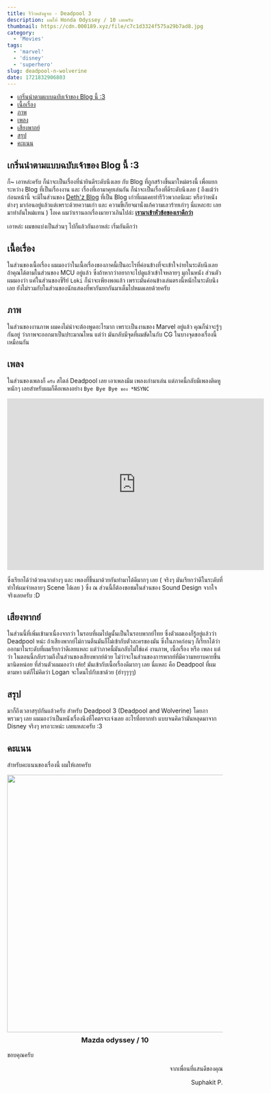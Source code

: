 ```yaml
---
title: รีวิวหลังดูจบ - Deadpool 3
description: ผมให้ Honda Odyssey / 10 เลยครับ
thumbnail: https://cdn.000189.xyz/file/c7c1d3324f575a29b7ad8.jpg
category:
  - 'Movies'
tags:
  - 'marvel'
  - 'disney'
  - 'superhero'
slug: deadpool-n-wolverine
date: 1721832906803
---
```


- [เกริ่นนำตามแบบฉบับเจ้าของ Blog นี้ :3](#เกริ่นนำตามแบบฉบับเจ้าของ-blog-นี้-3)
- [เนื้อเรื่อง](#เนื้อเรื่อง)
- [ภาพ](#ภาพ)
- [เพลง](#เพลง)
- [เสียงพากย์](#เสียงพากย์)
- [สรุป](#สรุป)
- [คะแนน](#คะแนน)

## เกริ่นนำตามแบบฉบับเจ้าของ Blog นี้ :3

ก็~ เอาหล่ะครับ ก็น่าจะเป็นเรื่องที่น่ายินดีระดับนึงเลย กับ Blog ที่ถูกสร้างขึ้นมาใหม่ตรงนี้ เพื่อแยกระหว่าง Blog ที่เป็นเรื่องงาน และ เรื่องที่เอามาคุยเล่นกัน ก็น่าจะเป็นเรื่องที่ดีระดับนึงเลย ( ถึงแม้ว่าก่อนหน้านี้ จะมีในส่วนของ [Deth'z Blog](https://blog.detzz.in.th) ที่เป็น Blog เก่าที่ผมเคยทำรีวิวพวกอนิเมะ หรือว่าหนังต่างๆ มาก่อนอยู่แล้วแต่เพราะด้วยความเก่า และ ความขี้เกียจมานั่งแก้ความเลวร้ายเก่าๆ นี่แหละฮะ เลยมาทำอันใหม่แทน )
โอเค ผมว่าเรานอกเรื่องมายาวเกินไปล่ะ <ins>**เรามาเข้าหัวข้อของเราดีกว่า**</ins>

เอาหล่ะ ผมขอแบ่งเป็นส่วนๆ ไปก็แล้วกันเอาหล่ะ เริ่มกันดีกว่า

## เนื้อเรื่อง

ในส่วนของเนื้อเรื่อง ผมมองว่าในเนื้อเรื่องของภาคนี้เป็นอะไรที่ค่อนข้างที่จะเข้าใจง่ายในระดับนึงเลย ถ้าคุณได้ตามในส่วนของ MCU อยู่แล้ว ซึ่งถ้าหากว่าอยากจะไปดูแล้วเข้าใจหลายๆ มุกในหนัง ส่วนตัวผมมองว่า แค่ในส่วนของซีรีย์ `Loki` ก็น่าจะเพียงพอแล้ว เพราะมันค่อนข้างเล่นตรงนี้หนักในระดับนึงเลย ยังไม่รวมกับในส่วนของนักแสดงที่พากันยกกันมาเต็มไปหมดเลยด้วยครับ

## ภาพ

ในส่วนของงานภาพ ผมคงไม่น่าจะต้องพูดอะไรมาก เพราะเป็นงานของ Marvel อยู่แล้ว คุณก็น่าจะรู้ๆ กันอยู่ ว่าภาพจะออกมาเป็นประมาณไหน
แต่ว่า มันกลับมีจุดที่ผมขัดในกับ CG ในบางจุดของเรื่องนี้เหมือนกัน

## เพลง

ในส่วนของเพลงก็ `ครับ` สไตล์ Deadpool เลย เอาเพลงมีม เพลงเก่ามาเล่น แต่ภาคนี้กลับมีเพลงติดหูหนักๆ เลยสำหรับผมก็คือเพลงอย่าง `Bye Bye Bye ของ *NSYNC`

<center>
  <iframe width="600px" height="400px" src="https://www.youtube.com/embed/Eo-KmOd3i7s" title="*NSYNC - Bye Bye Bye (Official Video)" frameborder="0" allow="accelerometer; autoplay; clipboard-write; encrypted-media; gyroscope; picture-in-picture; web-share" referrerpolicy="strict-origin-when-cross-origin" allowfullscreen></iframe>
</center>

ซึ่งเรียกได้ว่าด้วยฉากต่างๆ และ เพลงที่ขึ้นมาด้วยกันทำมาได้ดีมากๆ เลย ( จริงๆ มันเรียกว่าดีในระดับที่ทำให้ผมจำหลายๆ Scene ได้เลย ) ซึ่ง ณ ส่วนนี้ก็ต้องขอชมในส่วนของ Sound Design จากใจจริงเลยครับ :D

## เสียงพากย์

ในส่วนนี้ที่เพิ่มเข้ามาเนื่องจากว่า ในรอบที่ผมไปดูนั้นเป็นในรอบพากย์ไทย ซึ่งตัวผมเองก็รู้อยู่แล้วว่า Deadpool หน่ะ ถ้าเสียงพากย์ไม่กวนตีนมันก็ไม่เข้ากับตัวละครของมัน ซึ่งในภาคก่อนๆ ก็เรียกได้ว่า ออกมาในระดับที่ผมเรียกว่าดีเลยแหละ แต่ว่าภาคนี้มันกลับไม่ใช่แค่ งานภาพ, เนื้อเรื่อง หรือ เพลง แต่ว่า ในตอนนี้กลับรวมถึงในส่วนของเสียงพากย์ด้วย ไม่ว่าจะในส่วนของการพากย์ที่มีความหยาบคายขึ้นมานิดหน่อย ที่ส่วนตัวผมมองว่า เห้ย! มันเข้ากับเนื้อเรื่องดีมากๆ เลย นี่แหละ คือ Deadpool ที่ผมตามหา แต่ก็ไม่คิดว่า Logan จะโดนไปกับเขาด้วย (ฮ่าๆๆๆๆ)

## สรุป

มาก็ถึงเวลาสรุปกันแล้วครับ สำหรับ Deadpool 3 (Deadpool and Wolverine) โดยภาพรวมๆ เลย ผมมองว่าเป็นหนังเรื่องนึงที่โคตรจะเจ๋งเลย อะไรที่อยากทำ แบบจนคิดว่ามันหลุดมาจาก Disney จริงๆ หรอวะหน่ะ เลยแหละครับ :3

## คะแนน

สำหรับคะแนนของเรื่องนี้ ผมให้เลยครับ

<center>
  <img style="margin-bottom: .5rem" src="https://cdn.000189.xyz/file/b42b2353365b39e9e058b.jpg" width="600px">
  <h3 style="margin-top: 0;">Mazda odyssey / 10</h3>
</center>

ขอบคุณครับ

<div style="width: 100%; text-align: right;">
  <p>จากเพื่อนที่แสนดีของคุณ</p>
  <p>Suphakit P.</p>
</div>

<br>
